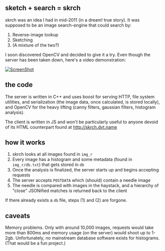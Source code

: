 sketch + search = skrch
---
skrch was an idea I had in mid-2011 (in a dream! true story). It was supposed to be an image search-engine that could search by:

1. Reverse-image lookup
2. Sketching
3. (A mixture of the two?)

I soon discovered OpenCV and decided to give it a try. Even though the server has been taken down, here's a video demonstration:

[![ScreenShot](http://skrch.dvt.name/skrch_ss.png)](http://youtu.be/3WswSywx6TI)

the code
---
The server is written in C++ and uses boost for serving HTTP, file system utilities, and serialization (the image data, once calculated, is stored locally), and OpenCV for the heavy lifting (canny filters, gaussian filters, histogram analysis).

The client is written in JS and won't be particularly useful to anyone devoid of its HTML counterpart found at http://skrch.dvt.name

how it works
---
1. skrch looks at all images found in `img_r`
2. Every image has a histogram and some metadata (found in `img_r/db.txt`) that gets stored in `db`
3. Once the analysis is finalized, the server starts up and begins accepting requests
4. The server accepts `POSTDATA` which (should) contain a needle image
5. The needle is compared with images in the haystack, and a hierarchy of "close" JSONified matches is returned back to the client

If there already exists a `db` file, steps (1) and (2) are forgone.

caveats
---
Memory problems. Only with around 10,000 images, requests would take more than 800ms and memory usage (on the server) would shoot up to 1-2gb. Unfortunately, no mainstream database software exists for histograms. (That would be a fun project.)